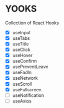 # YOOKS

Collection of React Hooks

- [x] useInput
- [x] useTabs
- [x] useTitle
- [x] useClick
- [x] useHover
- [x] useConfirm
- [x] usePreventLeave
- [x] useFadIn
- [x] useNetwork
- [x] useScroll
- [x] useFullscreen
- [ ] useNotification
- [ ] useAxios
